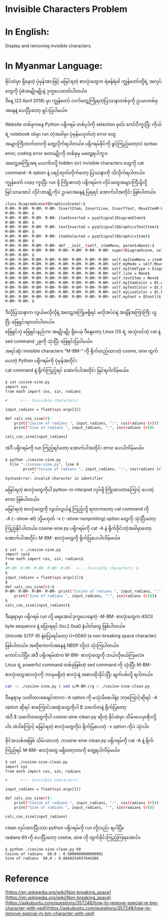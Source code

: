 # Invisible Characters Problem

# In English:  
Display and removing invisible characters.  

# In Myanmar Language:  
ဖိုင်ထဲမှာ ရှိနေတဲ့ ပုံမှန်အားဖြင့် မမြင်ရတဲ့ စာလုံးတွေက ရံဖန်ရံခါ ကျွန်တော်တို့ရဲ့ အလုပ်တွေကို ပုံစံအမျိုးမျိုးနဲ့ ဒုက္ခပေးတတ်ပါတယ်။  
ဒီနေ့ (23 April 2018) မှာ ကျွန်တော် လက်တွေ့ကြုံရတဲ့ပြဿနာတစ်ခုကို ဥပမာတစ်ခုအနေနဲ့ ပေးပြီးတော့ ရှင်းပြပါမယ်။  

Website တစ်ခုကနေ Python ပရိုဂရမ် တစ်ပုဒ်ကို selection မှတ်၊ ကော်ပီကူးပြီး ကိုယ်ရဲ့ notebook ထဲမှာ run တဲ့အခါမှာ ပုံမှန်မဟုတ်တဲ့ error တွေ  
အများကြီးတက်တာကို တွေ့လိုက်ရပါတယ်။ ပရိုဂရမ်ဖိုင်ကို ဖွင့်ကြည့်တော့လဲ syntax error, coding error စတာမျိုးကို တစ်ခုမှ မတွေ့ရပါဘူး။  
အတွေ့အကြုံအရ မသင်္ကာလို့ hidden (or) invisible characters တွေကို cat command -A option နဲ့ ပရင့်ထုတ်လိုက်တော့ ပြဿနာကို သိလိုက်ရပါတယ်။  
ကျွန်တော် copy ကူးပြီး run ဖို့ ကြိုးစားတဲ့ ပရိုဂရမ်က လိုင်းတွေအများကြီးမို့လို့ မြင်သာအောင် လိုင်းတချို့ကိုပဲ ဥပမာအနေနဲ့ ပြရရင် အောက်ပါအတိုင်း ဖြစ်ပါတယ်။   

```bash
class DiagramScene(QGraphicsScene):$
M-BM- M-BM- M-BM- M-BM- InsertItem, InsertLine, InsertText, MoveItemM-BM-  = range(4)$
M-BM- M-BM- $
M-BM- M-BM- M-BM- M-BM- itemInserted = pyqtSignal(DiagramItem)$
M-BM- M-BM- $
M-BM- M-BM- M-BM- M-BM- textInserted = pyqtSignal(QGraphicsTextItem)$
M-BM- M-BM- $
M-BM- M-BM- M-BM- M-BM- itemSelected = pyqtSignal(QGraphicsItem)$
M-BM- M-BM- $
M-BM- M-BM- M-BM- M-BM- def __init__(self, itemMenu, parent=None):$
M-BM- M-BM- M-BM- M-BM- M-BM- M-BM- M-BM- M-BM- super(DiagramScene, self).__init__(parent)$
M-BM- M-BM- $
M-BM- M-BM- M-BM- M-BM- M-BM- M-BM- M-BM- M-BM- self.myItemMenu = itemMenu$
M-BM- M-BM- M-BM- M-BM- M-BM- M-BM- M-BM- M-BM- self.myMode = self.MoveItem$
M-BM- M-BM- M-BM- M-BM- M-BM- M-BM- M-BM- M-BM- self.myItemType = DiagramItem.Step$
M-BM- M-BM- M-BM- M-BM- M-BM- M-BM- M-BM- M-BM- self.line = None$
M-BM- M-BM- M-BM- M-BM- M-BM- M-BM- M-BM- M-BM- self.textItem = None$
M-BM- M-BM- M-BM- M-BM- M-BM- M-BM- M-BM- M-BM- self.myItemColor = Qt.white$
M-BM- M-BM- M-BM- M-BM- M-BM- M-BM- M-BM- M-BM- self.myTextColor = Qt.black$
M-BM- M-BM- M-BM- M-BM- M-BM- M-BM- M-BM- M-BM- self.myLineColor = Qt.black$
M-BM- M-BM- M-BM- M-BM- M-BM- M-BM- M-BM- M-BM- self.myFont = QFont()$
M-BM- M-BM- $
```

ဒီလိုပြဿနာက လွယ်မလိုလိုနဲ့ အတွေ့အကြုံမရှိရင် မလိုအပ်ပဲနဲ့ အချိန်အကြာကြီး ယူပြီး ဖြေရှင်းရတတ်ပါတယ်။  
ဖြေရှင်းပုံ ဖြေရှင်းနည်းက အမျိုးမျိုး ရှိပေမဲ့ ဒီနေ့တော့ Linux OS ရဲ့ အသုံးဝင်တဲ့ cat နဲ့ sed command ၂ခုကို သုံးပြီး ဖြေရှင်းပြပါမယ်။  
အရင်ဆုံး invisible characters "M-BM-" ကို ရိုက်ထည့်ထားတဲ့ cosine, sine တွက်ပေးတဲ့ Python ပရိုဂရမ်ကို ပုံမှန်အတိုင်း  
cat command နဲ့ ရိုက်ကြည့်ရင် အောက်ပါအတိုင်း မြင်ရပါလိမ့်မယ်။  

```bash
$ cat cosine-sine.py
import sys
from math import cos, sin, radians

#      <--- Invisible characters! 

input_radians = float(sys.argv[1])

def calc_cos_sine(r):
    print("Cosine of radians ", input_radians, ":", cos(radians (r)))
    print("Sine of radians ", input_radians, ":", sin(radians (r)))

calc_cos_sine(input_radians)
```

အဲဒီ ပရိုဂရမ်ကို run ကြည့်ရင်တော့ အောက်ပါအတိုင်း error ပေးပါလိမ့်မယ်။  

```bash
$ python ./cosine-sine.py 
  File "./cosine-sine.py", line 9
        print("Cosine of radians ", input_radians, ":", cos(radians (r)))
            ^
SyntaxError: invalid character in identifier
```
မမြင်ရတဲ့ စာလုံးတွေကိုပါ python က interpret လုပ်ဖို့ ကြိုးစားတာကြောင့် ပေးတဲ့ error ဖြစ်ပါတယ်။  
မမြင်ရတဲ့ စာလုံးတွေကို လွယ်လွယ်နဲ့ ကြည့်လို့ ရတာကတော့ cat command ကို  
-A (--show-all) သို့မဟုတ် -v (--show-nonprinting) option တွေကို သုံးပြီးတော့  
ကြည့်နိုင်ပါတယ်။ cosine-sine.py ပရိုဂရမ်ကို cat -A နဲ ရိုက်ခိုင်းတဲ့အခါမှာတော့ အောက်ပါအတိုင်း M-BM- စာလုံးတွေကို ရိုက်ပြပေးပါလိမ့်မယ်။  

```bash
$ cat -A ./cosine-sine.py 
import sys$
from math import cos, sin, radians$
$
#M-BM- M-BM- M-BM- M-BM- M-BM-  <--- Invisible characters! $
$
input_radians = float(sys.argv[1])$
$
def calc_cos_sine(r):$
M-BM- M-BM- M-BM- M-BM- print("Cosine of radians ", input_radians, ":", cos(radians (r)))$
    print("Sine of radians ", input_radians, ":", sin(radians (r)))$
$
calc_cos_sine(input_radians)$
```

ဒီနေရာမှာ ပရိုဂရမ် run လို့ မရအောင်ဒုက္ခပေးနေတဲ့ -M-BM- စာလုံးတွေက ASCII byte sequence နဲ့ ပြောရရင် 0xc2 0xa0 နံပါတ်တွေ ဖြစ်ပါတယ်။  
Unicode (UTF-8) နဲ့ပြောရင်တော့ U+00A0 (a non-breaking space character) ဖြစ်ပါတယ်။ အတိုကောက်အနေနဲ့ NBSP လို့လဲ သုံးကြပါတယ်။  
ကောင်းပါပြီ။ အဲဒီ ပရိုဂရမ်ထဲက M-BM- စာလုံးတွေကို ဘယ်လိုဖယ်ကြမလဲ။  
Linux ရဲ့ powerful command တစ်ခုဖြစ်တဲ့ sed command ကို သုံးပြီး M-BM- စာလုံးတွေအားလုံးကို ဘာမှမရှိတဲ့ စာလုံးနဲ့ အစားထိုးခိုင်းပြီး ဖျက်ပစ်လို့ ရပါတယ်။  

```bash
cat -v ./cosine-sine.py | sed s/M-BM-//g > ./cosine-sine-clean.py
```
ဒီနေရာမှ သတိထားစေချင်တာက -A option ကို မသုံးမိစေပါနဲ့။ ဘာ့ကြောင့်ဆိုရင် -A option ဆိုရင် စာကြောင်းအဆုံးတွေကိုပါ $ သင်္ကေတနဲ့ ရိုက်ပြတော့  
အဲဒီ $ သင်္ကေတတွေကိုပါ cosine-sine-clean.py ဆိုတဲ့ ဖိုင်ထဲမှာ သိမ်းပေးမှာစိုးလို့ပါ။ အဲဒါကြောင့် မမြင်ရတဲ့ စာလုံးတွေကိုပဲ ရိုက်ပြပေးတဲ့ -v option ကိုပဲ သုံးပါ။  

ဖိုင်အသစ်အဖြစ် သိမ်းထားတဲ့ ./cosine-sine-clean.py ပရိုဂရမ်ကို cat -A နဲ့ ရိုက်ကြည့်ရင် M-BM- စာလုံးတွေ မရှိတော့တာကို တွေ့ရပါလိမ့်မယ်။  

```bash
$ cat ./cosine-sine-clean.py 
import sys
from math import cos, sin, radians

#      <--- Invisible characters! 

input_radians = float(sys.argv[1])

def calc_cos_sine(r):
    print("Cosine of radians ", input_radians, ":", cos(radians (r)))
    print("Sine of radians ", input_radians, ":", sin(radians (r)))

calc_cos_sine(input_radians)
```

clean လုပ်ထားပြီးသား python ပရိုဂရမ်ကို run လို့လည်း ရပါပြီ။  
radians 60 ကို ပေးပြီးတော့ cosine, sine ကို တွက်ခိုင်းကြည့်ကြရအောင်။  

```bash
$ python ./cosine-sine-clean.py 60
Cosine of radians  60.0 : 0.5000000000000001
Sine of radians  60.0 : 0.8660254037844386
```

# Reference  

[https://en.wikipedia.org/wiki/Non-breaking_space](https://en.wikipedia.org/wiki/Non-breaking_space)  
[https://askubuntu.com/questions/357248/how-to-remove-special-m-bm-character-with-sed](https://askubuntu.com/questions/357248/how-to-remove-special-m-bm-character-with-sed)
